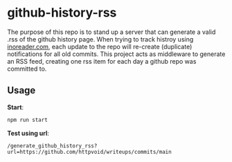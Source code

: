 # github-history-rss

The purpose of this repo is to stand up a server that can generate a valid .rss of the github history page. When trying to track histroy using [inoreader.com](inoreader.com), each update to the repo will re-create (duplicate) notifications for all old commits. This project acts as middleware to generate an RSS feed, creating one rss item for each day a github repo was committed to.

## Usage

**Start**:
```bash
npm run start
```

**Test using url**:
```
/generate_github_history_rss?url=https://github.com/httpvoid/writeups/commits/main
```